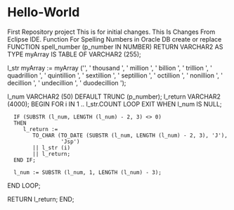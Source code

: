 # Hello-World
First Repository project
This is for initial changes.
This Is Changes From Eclipse IDE.
Function For Spelling Numbers in Oracle DB
create or replace
FUNCTION spell_number (p_number IN NUMBER)
   RETURN VARCHAR2
AS
   TYPE myArray IS TABLE OF VARCHAR2 (255);

   l_str myArray
         := myArray ('',
                     ' thousand ',
                     ' million ',
                     ' billion ',
                     ' trillion ',
                     ' quadrillion ',
                     ' quintillion ',
                     ' sextillion ',
                     ' septillion ',
                     ' octillion ',
                     ' nonillion ',
                     ' decillion ',
                     ' undecillion ',
                     ' duodecillion ');

   l_num      VARCHAR2 (50) DEFAULT TRUNC (p_number);
   l_return   VARCHAR2 (4000);
BEGIN
   FOR i IN 1 .. l_str.COUNT
   LOOP
      EXIT WHEN l_num IS NULL;

      IF (SUBSTR (l_num, LENGTH (l_num) - 2, 3) <> 0)
      THEN
         l_return :=
            TO_CHAR (TO_DATE (SUBSTR (l_num, LENGTH (l_num) - 2, 3), 'J'),
                     'Jsp')
            || l_str (i)
            || l_return;
      END IF;

      l_num := SUBSTR (l_num, 1, LENGTH (l_num) - 3);
   END LOOP;

   RETURN l_return;
END;
